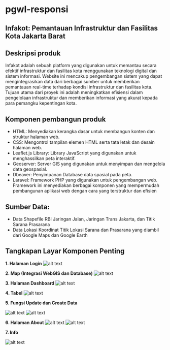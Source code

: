 # pgwl-responsi
<h2> Infakot: Pemantauan Infrastruktur dan Fasilitas Kota Jakarta Barat </h2>
<h2> Deskripsi produk </h2>


Infakot adalah sebuah platform yang digunakan untuk memantau secara efektif infrastruktur dan fasilitas kota menggunakan teknologi digital dan sistem informasi. Website ini mencakup pengembangan sistem yang dapat mengintegrasikan data dari berbagai sumber untuk memberikan pemantauan real-time terhadap kondisi infrastruktur dan fasilitas kota. Tujuan utama dari proyek ini adalah meningkatkan efisiensi dalam pengelolaan infrastruktur dan memberikan informasi yang akurat kepada para pemangku kepentingan kota.


<h2> Komponen pembangun produk </h2>
<ul>
  <li>HTML: Menyediakan kerangka dasar untuk membangun konten dan struktur halaman web.</li>
  <li>CSS: Mengontrol tampilan elemen HTML serta tata letak dan desain halaman web.</li>
  <li>Leaflet.js Library: Library JavaScript yang digunakan untuk menghassilkan peta interaktif.</li>
  <li>Geoserver: Server GIS yang digunakan untuk menyimpan dan mengelola data geospasial.</li>
  <li>Dbeaver: Penyimpanan Database data spasial pada peta.</li>
  <li>Laravel: Framework PHP yang  digunakan untuk pengembangan web. Framework ini menyediakan berbagai komponen yang mempermudah pembangunan aplikasi web dengan cara yang terstruktur dan efisien</li>

</ul>


<h2>Sumber Data:</h2>

<ul>
  <li>Data Shapefile RBI Jaringan Jalan, Jaringan Trans Jakarta, dan Titik Sarana Prasarana</li>
  <li>Data Lokasi Koordinat Titik Lokasi Sarana dan Prasarana yang diambil dari Google Maps dan Google Earth</li>

</ul>


<h2>Tangkapan Layar Komponen Penting</h2>


**1. Halaman Login**
    ![alt text](login.png)

**2. Map (Integrasi WebGIS dan Database)**
    ![alt text](peta.png)

**3. Halaman Dashboard**
    ![alt text](dashboard.png)
   
**4. Tabel**
   ![alt text](tabel.png)

**5. Fungsi Update dan Create Data**

   ![alt text](create.png)
   ![alt text](update.png)

**6. Halaman About**
  ![alt text](about1.png)
  ![alt text](about2.png)

**7. Info**

   ![alt text](info.png)

